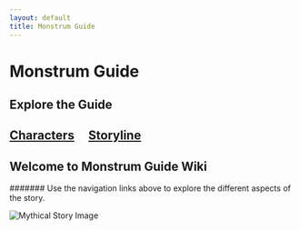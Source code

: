 ```yaml
---
layout: default
title: Monstrum Guide
---
```


# Monstrum Guide
## Explore the Guide
## [Characters](character/characters.md) &nbsp;&nbsp;&nbsp; [Storyline](storyline.md)


## Welcome to Monstrum Guide Wiki

####### Use the navigation links above to explore the different aspects of the story.

![Mythical Story Image](https://github.com/user-attachments/assets/d40d3d43-01c9-4abf-b32f-3f8a1fd8fc5c)
